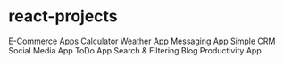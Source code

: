 # react-projects

E-Commerce Apps
Calculator
Weather App
Messaging App
Simple CRM
Social Media App
ToDo App
Search & Filtering
Blog
Productivity App
